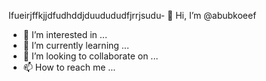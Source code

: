 Ifueirjffkjjdfudhddjduudududfjrrjsudu- 👋 Hi, I’m @abubkoeef
- 👀 I’m interested in ...
- 🌱 I’m currently learning ...
- 💞️ I’m looking to collaborate on ...
- 📫 How to reach me ...

<!---
abubkoeef/abubkoeef is a ✨ special ✨ repository because its `README.md` (this file) appears on your GitHub profile.
You can click the Preview link to take a look at your changes.
--->

